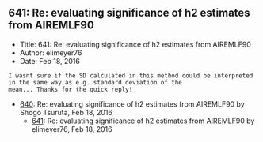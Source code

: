 ## 641: Re: evaluating significance of h2 estimates from AIREMLF90

- Title: 641: Re: evaluating significance of h2 estimates from AIREMLF90
- Author: elimeyer76
- Date: Feb 18, 2016

```
I wasnt sure if the SD calculated in this method could be interpreted in the same way as e.g. standard deviation of the
mean... Thanks for the quick reply!
```

- [640](0640.md): Re: evaluating significance of h2 estimates from AIREMLF90 by Shogo Tsuruta, Feb 18, 2016
    - [641](0641.md): Re: evaluating significance of h2 estimates from AIREMLF90 by elimeyer76, Feb 18, 2016
